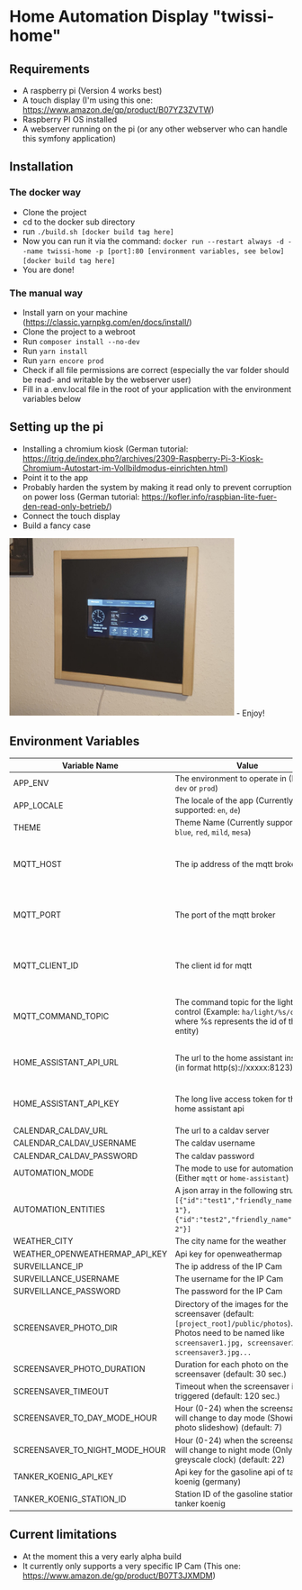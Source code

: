 # Home Automation Display "twissi-home"

## Requirements

- A raspberry pi (Version 4 works best)
- A touch display (I'm using this one: https://www.amazon.de/gp/product/B07YZ3ZVTW)
- Raspberry PI OS installed
- A webserver running on the pi (or any other webserver who can handle this symfony application)

## Installation

### The docker way

- Clone the project
- cd to the docker sub directory
- run ```./build.sh [docker build tag here]```
- Now you can run it via the command: ```docker run --restart always -d --name twissi-home -p [port]:80 [environment variables, see below] [docker build tag here]```
- You are done!

### The manual way

- Install yarn on your machine (https://classic.yarnpkg.com/en/docs/install/)
- Clone the project to a webroot
- Run ```composer install --no-dev```
- Run ```yarn install```
- Run ```yarn encore prod```
- Check if all file permissions are correct (especially the var folder should be read- and writable by the webserver user)
- Fill in a .env.local file in the root of your application with the environment variables below

## Setting up the pi

- Installing a chromium kiosk (German tutorial: https://itrig.de/index.php?/archives/2309-Raspberry-Pi-3-Kiosk-Chromium-Autostart-im-Vollbildmodus-einrichten.html)
- Point it to the app
- Probably harden the system by making it read only to prevent corruption on power loss (German tutorial: https://kofler.info/raspbian-lite-fuer-den-read-only-betrieb/)
- Connect the touch display
- Build a fancy case
<img src="https://github.com/DirkBaumeister/twissi-home/raw/main/assets/images/frame.jpg" width="400" alt="An idea for a frame" title="An idea for a frame">
- Enjoy!

## Environment Variables
|Variable Name           |                            Value|Optional|
|------------------------|---------------------------------|--------|
|APP_ENV                 |The environment to operate in (Either ```dev``` or ```prod```)|no|
|APP_LOCALE              |The locale of the app (Currently supported: ```en```, ```de```)|no|
|THEME                   |Theme Name (Currently supported: ```blue```, ```red```, ```mild```, ```mesa```)|yes|
|MQTT_HOST               |The ip address of the mqtt broker|(only if automation mode is ```home-assistant```)      |
|MQTT_PORT               |The port of the mqtt broker      |(only if automation mode is ```home-assistant```)      |
|MQTT_CLIENT_ID          |The client id for mqtt           |(only if automation mode is ```home-assistant```)      |
|MQTT_COMMAND_TOPIC      |The command topic for the light control (Example: ```ha/light/%s/cmd``` where %s represents the id of the entity)|(only if automation mode is ```home-assistant```)      |
|HOME_ASSISTANT_API_URL  |The url to the home assistant instance (in format http(s)://xxxxx:8123)|(only if automation mode is ```mqtt```)|
|HOME_ASSISTANT_API_KEY  |The long live access token for the home assistant api|(only if automation mode is ```mqtt```)|
|CALENDAR_CALDAV_URL     |The url to a caldav server       |no      |
|CALENDAR_CALDAV_USERNAME|The caldav username              |no      |
|CALENDAR_CALDAV_PASSWORD|The caldav password              |no      |
|AUTOMATION_MODE         |The mode to use for automation (Either ```mqtt``` or ```home-assistant```)   |no      |
|AUTOMATION_ENTITIES     |A json array in the following structure: ```[{"id":"test1","friendly_name":"Lamp 1"},{"id":"test2","friendly_name":"Lamp 2"}]```|no|
|WEATHER_CITY            |The city name for the weather    |no      |
|WEATHER_OPENWEATHERMAP_API_KEY|Api key for openweathermap |no      |
|SURVEILLANCE_IP         |The ip address of the IP Cam     |no      |
|SURVEILLANCE_USERNAME   |The username for the IP Cam      |no      |
|SURVEILLANCE_PASSWORD   |The password for the IP Cam      |no      |
|SCREENSAVER_PHOTO_DIR   |Directory of the images for the screensaver (default: ```[project_root]/public/photos```). Photos need to be named like ```screensaver1.jpg, screensaver2.jpg, screensaver3.jpg...```|yes|
|SCREENSAVER_PHOTO_DURATION|Duration for each photo on the screensaver (default: 30 sec.)|yes|
|SCREENSAVER_TIMEOUT     |Timeout when the screensaver is triggered (default: 120 sec.)|yes|
|SCREENSAVER_TO_DAY_MODE_HOUR|Hour (0-24) when the screensaver will change to day mode (Showing photo slideshow) (default: 7)|yes|
|SCREENSAVER_TO_NIGHT_MODE_HOUR|Hour (0-24) when the screensaver will change to night mode (Only greyscale clock) (default: 22)|yes|
|TANKER_KOENIG_API_KEY|Api key for the gasoline api of tanker koenig (germany)|yes|
|TANKER_KOENIG_STATION_ID|Station ID of the gasoline station from tanker koenig|yes|

## Current limitations

- At the moment this a very early alpha build
- It currently only supports a very specific IP Cam (This one: https://www.amazon.de/gp/product/B07T3JXMDM)
